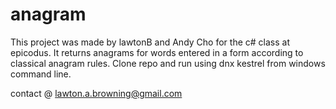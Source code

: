 # anagram

This project was made by lawtonB and Andy Cho for the c# class at epicodus. 
It returns anagrams for words entered in a form according to classical anagram rules. 
Clone repo and run using dnx kestrel from windows command line. 

contact @ lawton.a.browning@gmail.com

